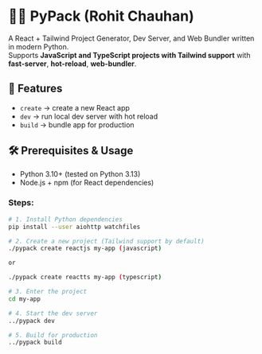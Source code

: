 # 🐍🔥 PyPack (Rohit Chauhan)

A React + Tailwind Project Generator, Dev Server, and Web Bundler written in modern Python.  
Supports **JavaScript and TypeScript projects with Tailwind support** with **fast-server**, **hot-reload**, **web-bundler**.  

## 🚀 Features
- `create` → create a new React app  
- `dev` → run local dev server with hot reload  
- `build` → bundle app for production  

## 🛠 Prerequisites & Usage

- Python 3.10+ (tested on Python 3.13)  
- Node.js + npm (for React dependencies) 

### Steps:

```bash
# 1. Install Python dependencies
pip install --user aiohttp watchfiles

# 2. Create a new project (Tailwind support by default)
./pypack create reactjs my-app (javascript)

or 

./pypack create reactts my-app (typescript)

# 3. Enter the project
cd my-app

# 4. Start the dev server
../pypack dev

# 5. Build for production
../pypack build
